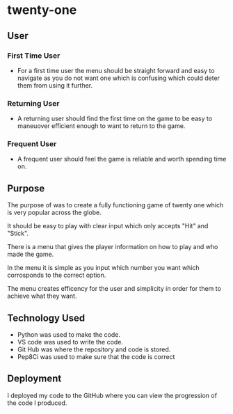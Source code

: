 # twenty-one

## User

### First Time User

- For a first time user the menu should be straight forward and easy to navigate as you do not want one which is confusing which could deter them from using it further.

### Returning User

- A returning user should find the first time on the game to be easy to maneuover efficient enough to want to return to the game.

### Frequent User

- A frequent user should feel the game is reliable and worth spending time on.

## Purpose

The purpose of was to create a fully functioning game of twenty one which is very popular across the globe.

It should be easy to play with clear input which only accepts "Hit" and "Stick".

There is a menu that gives the player information on how to play and who made the game.

In the menu it is simple as you input which number you want which corrosponds to the correct option.

The menu creates efficency for the user and simplicity in order for them to achieve what they want.

## Technology Used

- Python was used to make the code.
- VS code was used to write the code.
- Git Hub was where the repository and code is stored.
- Pep8Ci was used to make sure that the code is correct

## Deployment
I deployed my code to the GitHub where you can view the progression of the code I produced.

